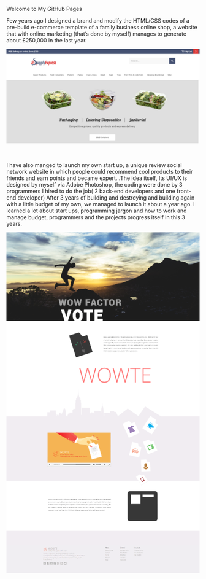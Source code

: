 Welcome to My GitHub Pages
<p>

Few years ago I designed a brand and modify the HTML/CSS codes of a pre-build e-commerce template of a family business online shop, a website that with online marketing (that’s done by myself) manages to generate about £250,000 in the last year.
<p>
<img src="https://raw.githubusercontent.com/amdkfe/kafaei/master/Capture1.PNG" alt="some_text" style="width:width;height:height;">

<br><p>
I have also manged to launch my own start up, a unique review social network website in which people could recommend cool products to their friends and earn points and became expert...The idea itself, Its UI/UX is designed by myself via Adobe Photoshop, the coding were done by 3 programmers I hired to do the job( 2 back-end developers and one front-end developer)
After 3 years of building and destroying and building again with a little budget of my own, we managed to launch it about a year ago. I learned a lot about start ups, programming jargon and how to work and manage budget, programmers and the projects progress itself in this 3 years.
<p>
<img src="https://raw.githubusercontent.com/amdkfe/kafaei/master/Capture2.PNG" alt="some_text" style="width:width;height:height;">

<p>
